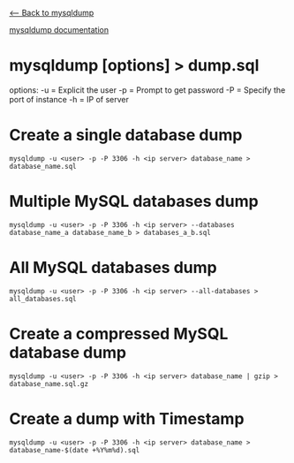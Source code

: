 
[<-- Back to mysqldump](https://github.com/mtemporim/Databases/tree/main/MySQL/mysqldump)

[mysqldump documentation](https://dev.mysql.com/doc/refman/8.0/en/mysqldump.html)

# mysqldump [options] > dump.sql

options: 
-u = Explicit the user
-p = Prompt to get password 
-P = Specify the port of instance 
-h = IP of server  

# Create a single database dump 
`mysqldump -u <user> -p -P 3306 -h <ip server> database_name > database_name.sql`

# Multiple MySQL databases dump
`mysqldump -u <user> -p -P 3306 -h <ip server> --databases database_name_a database_name_b > databases_a_b.sql`

# All MySQL databases dump
`mysqldump -u <user> -p -P 3306 -h <ip server> --all-databases > all_databases.sql`

# Create a compressed MySQL database dump
`mysqldump -u <user> -p -P 3306 -h <ip server> database_name | gzip > database_name.sql.gz`

# Create a dump with Timestamp
`mysqldump -u <user> -p -P 3306 -h <ip server> database_name > database_name-$(date +%Y%m%d).sql`